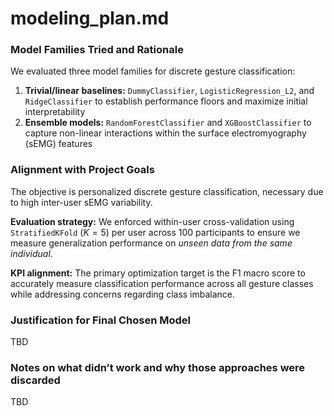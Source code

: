 # modeling_plan.md

### Model Families Tried and Rationale

We evaluated three model families for discrete gesture classification:

1.  **Trivial/linear baselines:** `DummyClassifier`, `LogisticRegression_L2`, and `RidgeClassifier` to establish performance floors and maximize initial interpretability
2.  **Ensemble models:** `RandomForestClassifier` and `XGBoostClassifier` to capture non-linear interactions within the surface electromyography (sEMG) features

### Alignment with Project Goals

The objective is personalized discrete gesture classification, necessary due to high inter-user sEMG variability.

**Evaluation strategy:** We enforced within-user cross-validation using `StratifiedKFold` ($K=5$) per user across 100 participants to ensure we measure generalization performance on *unseen data from the same individual*.

**KPI alignment:** The primary optimization target is the F1 macro score to accurately measure classification performance across all gesture classes while addressing concerns regarding class imbalance.

### Justification for Final Chosen Model

TBD

### Notes on what didn’t work and why those approaches were discarded

TBD
